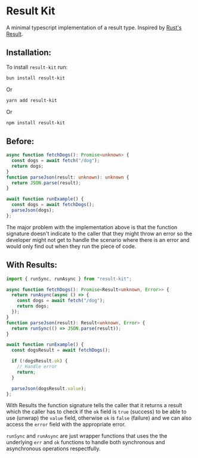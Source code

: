 # Result Kit

A minimal typescript implementation of a result type. Inspired by [Rust's Result](https://doc.rust-lang.org/book/ch09-02-recoverable-errors-with-result.html "Rust Result").

## Installation:

To install `result-kit` run:

```sh
bun install result-kit
```

Or

```sh
yarn add result-kit
```

Or

```sh
npm install result-kit
```

## Before:

```ts
async function fetchDogs(): Promise<unknown> {
  const dogs = await fetch("/dog");
  return dogs;
}
function parseJson(result: unknown): unknown {
  return JSON.parse(result);
}

await function runExample() {
  const dogs = await fetchDogs();
  parseJson(dogs);
};
```

The major problem with the implementation above is that the function signature doesn't indicate to the caller that they might throw an error so the developer might not get to handle the scenario where there is an error and would only find out when they run the piece of code.

## With Results:

```ts
import { runSync, runAsync } from "result-kit";

async function fetchDogs(): Promise<Result<unknown, Error>> {
  return runAsync(async () => {
    const dogs = await fetch("/dog");
    return dogs;
  });
}
function parseJson(result): Result<unknown, Error> {
  return runSync(() => JSON.parse(result));
}

await function runExample() {
  const dogsResult = await fetchDogs();

  if (!dogsResult.ok) {
    // Handle error
    return;
  }

  parseJson(dogsResult.value);
};
```

With Results the function signature tells the caller that it returns a result which the caller has to check if the `ok` field is `true` (success) to be able to use (unwrap) the `value` field, otherwise `ok` is `false` (failure) and we can also access the `error` field with the appropriate error.

`runSync` and `runAsync` are just wrapper functions that uses the the underlying `err` and `ok` functions to handle both synchronous and asynchronous operations respectfully.
